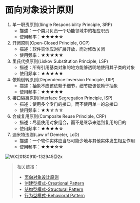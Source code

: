 # 面向对象设计原则
1. 单一职责原则(Single Responsibility Principle, SRP)
   - 描述：一个类只负责一个功能领域中的相应职责
   - 使用频率：★★★★☆
2. 开闭原则(Open-Closed Principle, OCP)
   - 描述：软件实体应对扩展开放，而对修改关闭
   - 使用频率：★★★★★
3. 里氏代换原则(Liskov Substitution Principle, LSP)
   - 描述：所有引用基类对象的地方能够透明地使用其子类的对象
   - 使用频率：★★★★★
4. 依赖倒转原则(Dependence  Inversion Principle, DIP)
   - 描述：抽象不应该依赖于细节，细节应该依赖于抽象
   - 使用频率：★★★★★
5. 接口隔离原则(Interface Segregation Principle, ISP)
   - 描述：使用多个专门的接口，而不使用单一的总接口
   - 使用频率：★★☆☆☆
6. 合成复用原则(Composite Reuse Principle, CRP)
   - 描述：尽量使用对象组合，而不是继承来达到复用的目的
   - 使用频率：★★★★☆
7. 迪米特法则(Law of Demeter, LoD)
   - 描述：一个软件实体应当尽可能少地与其他实体发生相互作用
   - 使用频率：★★★☆☆

![WX20180910-132945@2x](https://ws4.sinaimg.cn/large/006tNbRwgy1fv4e0udr8pj31bw0v5gpf.jpg)

> 相关链接：
> - [面向对象设计原则](https://github.com/flxyd/skill-tree/blob/master/designPattern/DesignPrinciples.md)
> - [创建型模式-Creational Pattern](https://github.com/flxyd/skill-tree/blob/master/designPattern/CreationalPattern.md)
> - [结构型模式-Structural Pattern](https://github.com/flxyd/skill-tree/blob/master/designPattern/StructuralPattern.md)
> - [行为型模式-Behavioral Pattern](https://github.com/flxyd/skill-tree/blob/master/designPattern/BehavioralPattern.md)
